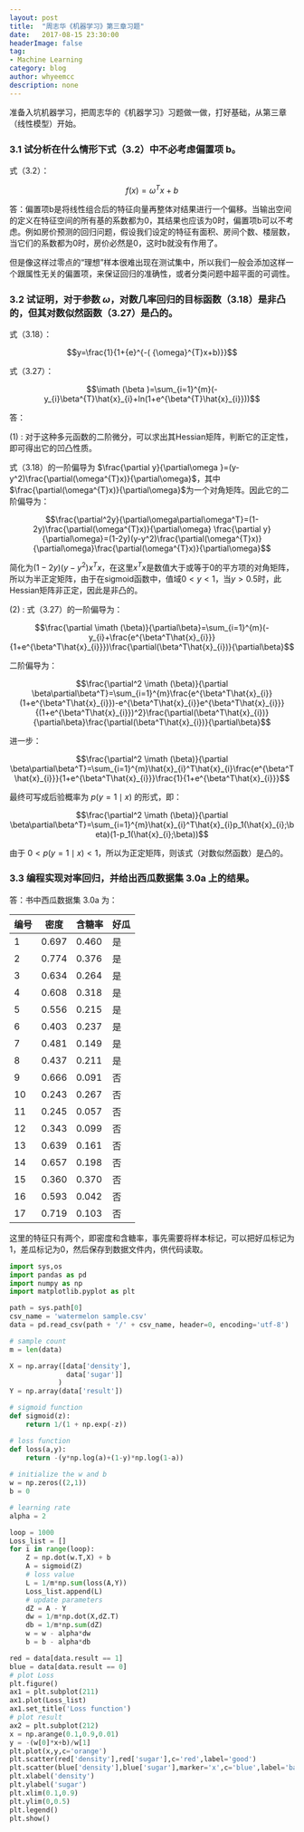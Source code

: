 ```yaml
---
layout: post
title:  "周志华《机器学习》第三章习题"
date:   2017-08-15 23:30:00
headerImage: false
tag:
- Machine Learning
category: blog
author: whyeemcc
description: none
---
```


准备入坑机器学习，把周志华的《机器学习》习题做一做，打好基础，从第三章（线性模型）开始。

### 3.1 试分析在什么情形下式（3.2）中不必考虑偏置项 b。

式（3.2）：

$$f\left( x \right)= \omega^T x+ b$$

答：偏置项b是将线性组合后的特征向量再整体对结果进行一个偏移。当输出空间的定义在特征空间的所有基的系数都为0，其结果也应该为0时，偏置项b可以不考虑。例如房价预测的回归问题，假设我们设定的特征有面积、房间个数、楼层数，当它们的系数都为0时，房价必然是0，这时b就没有作用了。

但是像这样过零点的“理想”样本很难出现在测试集中，所以我们一般会添加这样一个跟属性无关的偏置项，来保证回归的准确性，或者分类问题中超平面的可调性。

### 3.2 试证明，对于参数 $\omega$，对数几率回归的目标函数（3.18）是非凸的，但其对数似然函数（3.27）是凸的。

式（3.18）：

$$y=\frac{1}{1+{e}^{-( {\omega}^{T}x+b)}}$$

式（3.27）：

$$\imath (\beta )=\sum_{i=1}^{m}(-y_{i}\beta^{T}\hat{x}_{i}+ln(1+e^{\beta^{T}\hat{x}_{i}}))$$

答： 

(1) : 对于这种多元函数的二阶微分，可以求出其Hessian矩阵，判断它的正定性，即可得出它的凹凸性质。

式（3.18）的一阶偏导为 $\frac{\partial y}{\partial\omega }=(y-y^2)\frac{\partial(\omega^{T}x)}{\partial\omega}$，其中$\frac{\partial(\omega^{T}x)}{\partial\omega}$为一个对角矩阵。因此它的二阶偏导为：

$$\frac{\partial^2y}{\partial\omega\partial\omega^T}=(1-2y)\frac{\partial(\omega^{T}x)}{\partial\omega} \frac{\partial y}{\partial\omega}=(1-2y)(y-y^2)\frac{\partial(\omega^{T}x)}{\partial\omega}\frac{\partial(\omega^{T}x)}{\partial\omega}$$

简化为$(1-2y)(y-y^2)x^Tx$，在这里$x^Tx$是数值大于或等于0的平方项的对角矩阵，所以为半正定矩阵，由于在sigmoid函数中，值域$0<y<1$，当$y>0.5$时，此Hessian矩阵非正定，因此是非凸的。

(2) : 式（3.27）的一阶偏导为：

$$\frac{\partial \imath (\beta)}{\partial\beta}=\sum_{i=1}^{m}(-y_{i}+\frac{e^{\beta^T\hat{x}_{i}}}{1+e^{\beta^T\hat{x}_{i}}})\frac{\partial(\beta^T\hat{x}_{i})}{\partial\beta}$$

二阶偏导为：

$$\frac{\partial^2 \imath (\beta)}{\partial \beta\partial\beta^T}=\sum_{i=1}^{m}\frac{e^{\beta^T\hat{x}_{i}}(1+e^{\beta^T\hat{x}_{i}})-e^{\beta^T\hat{x}_{i}}e^{\beta^T\hat{x}_{i}}}{(1+e^{\beta^T\hat{x}_{i}})^2}\frac{\partial(\beta^T\hat{x}_{i})}{\partial\beta}\frac{\partial(\beta^T\hat{x}_{i})}{\partial\beta}$$

进一步：

$$\frac{\partial^2 \imath (\beta)}{\partial \beta\partial\beta^T}=\sum_{i=1}^{m}\hat{x}_{i}^T\hat{x}_{i}\frac{e^{\beta^T\hat{x}_{i}}}{1+e^{\beta^T\hat{x}_{i}}}\frac{1}{1+e^{\beta^T\hat{x}_{i}}}$$

最终可写成后验概率为 $p(y=1\mid x)$ 的形式，即：

$$\frac{\partial^2 \imath (\beta)}{\partial \beta\partial\beta^T}=\sum_{i=1}^{m}\hat{x}_{i}^T\hat{x}_{i}p_1(\hat{x}_{i};\beta)(1-p_1(\hat{x}_{i};\beta))$$

由于 $0<p(y=1\mid x)<1$，所以为正定矩阵，则该式（对数似然函数）是凸的。


### 3.3 编程实现对率回归，并给出西瓜数据集 3.0a 上的结果。

答：书中西瓜数据集 3.0a 为：

编号 | 密度     | 含糖率 | 好瓜 
---  |---       |---     |---
1	 | 0.697	|0.460	 |是 
2	 | 0.774	|0.376	 |是 
3	 | 0.634	|0.264	 |是 
4	 | 0.608	|0.318	 |是 
5	 | 0.556	|0.215	 |是 
6	 | 0.403	|0.237	 |是 
7	 | 0.481	|0.149	 |是 
8	 | 0.437	|0.211	 |是 
9	 | 0.666	|0.091	 |否 
10	 | 0.243	|0.267	 |否 
11	 | 0.245	|0.057	 |否 
12	 | 0.343	|0.099	 |否 
13	 | 0.639	|0.161	 |否
14	 | 0.657	|0.198	 |否 
15	 | 0.360	|0.370	 |否 
16	 | 0.593	|0.042	 |否 
17	 | 0.719	|0.103	 |否 


这里的特征只有两个，即密度和含糖率，事先需要将样本标记，可以把好瓜标记为1，差瓜标记为0，然后保存到数据文件内，供代码读取。

```python
import sys,os
import pandas as pd
import numpy as np
import matplotlib.pyplot as plt

path = sys.path[0]
csv_name = 'watermelon sample.csv'
data = pd.read_csv(path + '/' + csv_name, header=0, encoding='utf-8')

# sample count
m = len(data)

X = np.array([data['density'],
              data['sugar']]
            )
Y = np.array(data['result'])

# sigmoid function
def sigmoid(z):
    return 1/(1 + np.exp(-z))

# loss function
def loss(a,y):
    return -(y*np.log(a)+(1-y)*np.log(1-a))
    
# initialize the w and b
w = np.zeros((2,1))
b = 0

# learning rate
alpha = 2

loop = 1000
Loss_list = []
for i in range(loop):
    Z = np.dot(w.T,X) + b
    A = sigmoid(Z)
    # loss value
    L = 1/m*np.sum(loss(A,Y))
    Loss_list.append(L)
    # update parameters
    dZ = A - Y
    dw = 1/m*np.dot(X,dZ.T)
    db = 1/m*np.sum(dZ)
    w = w - alpha*dw
    b = b - alpha*db

red = data[data.result == 1]
blue = data[data.result == 0]    
# plot Loss    
plt.figure()  
ax1 = plt.subplot(211)        
ax1.plot(Loss_list)
ax1.set_title('Loss function')
# plot result
ax2 = plt.subplot(212)
x = np.arange(0.1,0.9,0.01)
y = -(w[0]*x+b)/w[1]
plt.plot(x,y,c='orange')
plt.scatter(red['density'],red['sugar'],c='red',label='good')
plt.scatter(blue['density'],blue['sugar'],marker='x',c='blue',label='bad')
plt.xlabel('density')     
plt.ylabel('sugar')     
plt.xlim(0.1,0.9)
plt.ylim(0,0.5)
plt.legend()
plt.show()
```